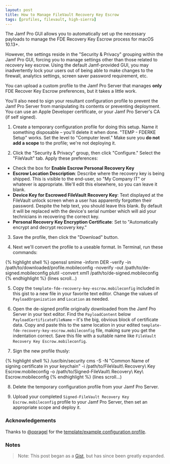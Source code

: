 ```yaml
---
layout: post
title: How to Manage FileVault Recovery Key Escrow
tags: [profiles, filevault, high-sierra]
---
```

The Jamf Pro GUI allows you to automatically set up the necessary payloads to manage the FDE Recovery Key Escrow process for macOS 10.13+.

However, the settings reside in the "Security & Privacy" grouping within the Jamf Pro GUI, forcing you to manage settings other than those related to recovery key escrow. Using the default Jamf-provided GUI, <span class="hi">you may inadvertently lock your users out of being able to make changes to the firewall, analytics settings, screen saver password requirement, etc.</span>
<!--more-->
You can upload a custom profile to the Jamf Pro Server that manages **only** FDE Recover Key Escrow preferences, but it takes a little work.

You'll also need to sign your resultant configuration profile to prevent the Jamf Pro Server from manipulating its contents or preventing deployment. You can use an Apple Developer certificate, or your Jamf Pro Server's CA (if self signed).

1. Create a temporary configuration profile for doing this setup. Name it something disposable – you'll delete it when done. "TEMP - FDERKE Setup" works. Set the level to "Computer level." Make sure you **do not add a scope** to the profile; we're not deploying it.

2. Click the "Security & Privacy" group, then click "Configure." Select the "FileVault" tab. Apply these preferences:
  - Check the box for **Enable Escrow Personal Recovery Key**
  - **Escrow Location Description**: Describe where the recovery key is being shipped. This is visible to the end-user, so "My Company IT" or whatever is appropriate. We'll edit this elsewhere, so you can leave it blank.
  - **Device Key for Escrowed FileVault Recovery Key**: Text displayed at the FileVault unlock screen when a user has apparently forgotten their password. Despite the help text, you should leave this blank. By default it will be replaced with the device's serial number which will aid your technicians in recovering the correct key.
  - **Personal Recovery Key Encryption Certificate**: Set to "Automatically encrypt and decrypt recovery key."

3. Save the profile, then click the "Download" button.

4. Next we'll convert the profile to a useable format. In Terminal, run these commands:

{% highlight shell %}
openssl smime -inform DER -verify -in /path/to/downloaded/profile.mobileconfig -noverify -out /path/to/de-signed.mobileconfig
plutil -convert xml1 /path/to/de-signed.mobileconfig
{% endhighlight %}
(lines scroll...)

5. Copy the `template-fde-recovery-key-escrow.mobileconfig` included in this gist to a new file in your favorite text editor. Change the values of `PayloadOrganization` and `Location` as needed.

6. Open the de-signed profile originally downloaded from the Jamf Pro Server in your text editor. Find the `PayloadContent` below `PayloadCertificateFileName` – it's the big, obvious block of certificate data. Copy and paste this to the same location in your edited `template-fde-recovery-key-escrow.mobileconfig` file, making sure you get the indentation correct. Save this file with a suitable name like `FileVault Recovery Key Escrow.mobileconfig`.

7. Sign the new profile thusly:

{% highlight shell %}
/usr/bin/security cms -S -N "Common Name of signing certificate in your keychain" -i /path/to/FileVault\ Recovery\ Key Escrow.mobileconfig -o /path/to/Signed-FileVault\ Recovery\ Key\ Escrow.mobileconfig
{% endhighlight %}
(lines scroll...)

8. Delete the temporary configuration profile from your Jamf Pro Server.

9. Upload your completed `Signed-FileVault Recovery Key Escrow.mobileconfig` profile to your Jamf Pro Server, then set an appropriate scope and deploy it.

### Acknowledgements

 Thanks to [@opragel](https://github.com/opragel) for the [template/example configuration profile](https://github.com/opragel/profiles/blob/master/macOS%20-%20Escrow%20FileVault%202%20Recovery%20Keys.mobileconfig).

### Notes
 > Note: This post began as a [Gist](https://gist.github.com/haircut/b4fb2a102b7e25ef35b0826922967fb3), but has since been greatly expanded.